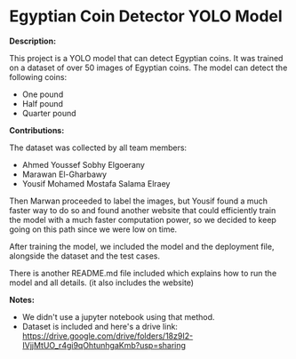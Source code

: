 #  Egyptian Coin Detector YOLO Model

**Description:**

This project is a YOLO model that can detect Egyptian coins. It was trained on a dataset of over 50 images of Egyptian coins. The model can detect the following coins:

* One pound
* Half pound
* Quarter pound


**Contributions:**

The dataset was collected by all team members:

* Ahmed Youssef Sobhy Elgoerany
* Marawan El-Gharbawy
* Yousif Mohamed Mostafa Salama Elraey

Then Marwan proceeded to label the images, but Yousif found a much faster way to do so and found another website that could efficiently train the model with a much faster computation power, so we decided to keep going on this path since we were low on time.

After training the model, we included the model and the deployment file, alongside the dataset and the test cases.

There is another README.md file included which explains how to run the model and all details. (it also includes the website)

**Notes:**

* We didn't use a jupyter notebook using that method.
* Dataset is included and here's a drive link: https://drive.google.com/drive/folders/18z9I2-IVjjMtUO_r4gi9qOhtunhgaKmb?usp=sharing
